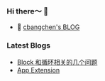 ### Hi there～ 👋

- 📖 [cbangchen's BLOG](https://cbangchen.github.io/2019/07/18/app-extension/)

### Latest Blogs

- [Block 和循环相关的几个问题](https://cbangchen.github.io/2018/12/12/block&cycle/)
- [App Extension](https://cbangchen.github.io/2019/07/18/app-extension/)

<!--
**cbangchen/cbangchen** is a ✨ _special_ ✨ repository because its `README.md` (this file) appears on your GitHub profile.

Here are some ideas to get you started:

- 🔭 I’m currently working on ...
- 🌱 I’m currently learning ...
- 👯 I’m looking to collaborate on ...
- 🤔 I’m looking for help with ...
- 💬 Ask me about ...
- 📫 How to reach me: ...
- 😄 Pronouns: ...
- ⚡ Fun fact: ...
-->
